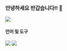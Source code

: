 ### 안녕하세요 반갑습니다!! 👋

<!--
**dufwn1234/dufwn1234** is a ✨ _special_ ✨ repository because its `README.md` (this file) appears on your GitHub profile.

Here are some ideas to get you started:

- 🔭 I’m currently working on ...
- 🌱 I’m currently learning ...
- 👯 I’m looking to collaborate on ...
- 🤔 I’m looking for help with ...
- 💬 Ask me about ...
- 📫 How to reach me: ...
- 😄 Pronouns: ...
- ⚡ Fun fact: ...
-->
<a href="https://fog-centaur-526.notion.site/3b7bee4dbab340e3931c01292b6d18d5?pvs=4">
 <img src="https://img.shields.io/badge/portfolio-000000?style=flat&logo=notion&logoColor=white"/>
</a>

#### 언어 및 도구
<img src="https://img.shields.io/badge/python-3776AB?style=flat&logo=python&logoColor=white"/> <img src="https://img.shields.io/badge/rstudio-75AADB?style=flat&logo=rstudio&logoColor=white"/>
